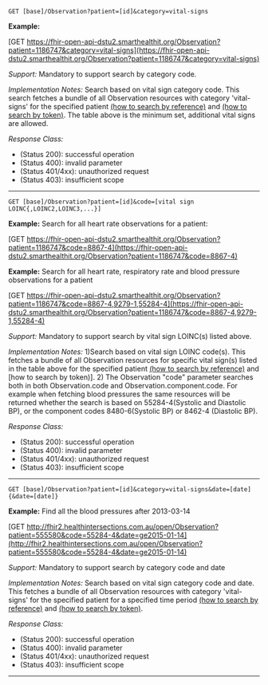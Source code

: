 
`GET [base]/Observation?patient=[id]&category=vital-signs`

**Example:**

[GET https://fhir-open-api-dstu2.smarthealthit.org/Observation?patient=1186747&category=vital-signs](https://fhir-open-api-dstu2.smarthealthit.org/Observation?patient=1186747&category=vital-signs)



*Support:*  Mandatory to support search by category code.

*Implementation Notes:*   Search based on vital sign category code. This search fetches a bundle of all Observation resources with category 'vital-signs' for the specified patient  [(how to search by reference)] and [(how to search by token)].  The table above is the minimum set, additional vital signs are allowed.

*Response Class:*

-   (Status 200): successful operation
-   (Status 400): invalid parameter
-   (Status 401/4xx): unauthorized request
-   (Status 403): insufficient scope

-----------

`GET [base]/Observation?patient=[id]&code=[vital sign LOINC{,LOINC2,LOINC3,...}]`

**Example:**
Search for all heart rate observations for a patient:

[GET https://fhir-open-api-dstu2.smarthealthit.org/Observation?patient=1186747&code=8867-4](https://fhir-open-api-dstu2.smarthealthit.org/Observation?patient=1186747&code=8867-4)

**Example:**
Search for all heart rate, respiratory rate and blood pressure observations for a patient

[GET https://fhir-open-api-dstu2.smarthealthit.org/Observation?patient=1186747&code=8867-4,9279-1,55284-4](https://fhir-open-api-dstu2.smarthealthit.org/Observation?patient=1186747&code=8867-4,9279-1,55284-4)

*Support:*  Mandatory to support search by vital sign LOINC(s) listed above.

*Implementation Notes:*   1)Search based on vital sign LOINC code(s). This fetches a bundle of all Observation resources for specific vital sign(s) listed in the table above for the specified patient [(how to search by reference)] and [how to search by token)]. 2) The Observation "code" parameter searches both in both Observation.code and Observation.component.code. For example when fetching blood pressures the same resources will be returned whether the search is based on 55284-4(Systolic and Diastolic BP), or the component codes 8480-6(Systolic BP) or 8462-4 (Diastolic BP).


*Response Class:*

-   (Status 200): successful operation
-   (Status 400): invalid parameter
-   (Status 401/4xx): unauthorized request
-   (Status 403): insufficient scope

-----------

`GET [base]/Observation?patient=[id]&category=vital-signs&date=[date]{&date=[date]}`

**Example:**
Find all the blood pressures after 2013-03-14

[GET http://fhir2.healthintersections.com.au/open/Observation?patient=555580&code=55284-4&date=ge2015-01-14](http://fhir2.healthintersections.com.au/open/Observation?patient=555580&code=55284-4&date=ge2015-01-14)

*Support:*  Mandatory to support search by category code and date

*Implementation Notes:*  Search based on vital sign category code and date. This fetches a bundle of all Observation resources with category 'vital-signs' for the specified patient for a specified time period  [(how to search by reference)] and [(how to search by token)].

*Response Class:*

-   (Status 200): successful operation
-   (Status 400): invalid parameter
-   (Status 401/4xx): unauthorized request
-   (Status 403): insufficient scope

--------


  [(how to search by reference)]: http://hl7.org/fhir/2017Jan/search.html#reference
  [(how to search by token)]: http://hl7.org/fhir/2017Jan/search.html#token
  [Composite Search Parameters]: http://hl7.org/fhir/2017Jan/search.html#combining
  [(how to search by date)]: http://hl7.org/fhir/2017Jan/search.html#date
  [(how to search by string)]: http://hl7.org/fhir/2017Jan/search.html#string
